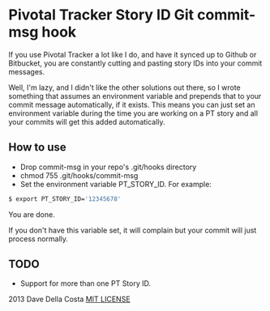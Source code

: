 Pivotal Tracker Story ID Git commit-msg hook
============================================

If you use Pivotal Tracker a lot like I do, and have it synced up to Github or Bitbucket, you are constantly cutting and pasting story IDs into your commit messages.

Well, I'm lazy, and I didn't like the other solutions out there, so I wrote something that assumes an environment variable and prepends that to your commit message automatically, if it exists.  This means you can just set an environment variable during the time you are working on a PT story and all your commits will get this added automatically.

## How to use

  * Drop commit-msg in your repo's .git/hooks directory
  * chmod 755 .git/hooks/commit-msg
  * Set the environment variable PT_STORY_ID.  For example:

```bash
$ export PT_STORY_ID='12345678'
```

You are done.

If you don't have this variable set, it will complain but your commit will just process normally.

## TODO

  * Support for more than one PT Story ID.

2013 Dave Della Costa
[MIT LICENSE](https://github.com/ddellacosta/mit-license)

